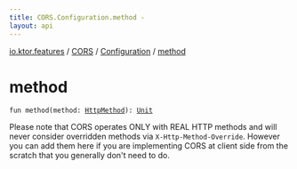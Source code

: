 ```yaml
---
title: CORS.Configuration.method - 
layout: api
---
```


<div class='api-docs-breadcrumbs'><a href="../../index.html">io.ktor.features</a> / <a href="../index.html">CORS</a> / <a href="index.html">Configuration</a> / <a href="./method.html">method</a></div>

# method

<div class="signature"><code><span class="keyword">fun </span><span class="identifier">method</span><span class="symbol">(</span><span class="parameterName" id="io.ktor.features.CORS.Configuration$method(io.ktor.http.HttpMethod)/method">method</span><span class="symbol">:</span>&nbsp;<a href="../../../io.ktor.http/-http-method/index.html"><span class="identifier">HttpMethod</span></a><span class="symbol">)</span><span class="symbol">: </span><a href="https://kotlinlang.org/api/latest/jvm/stdlib/kotlin/-unit/index.html"><span class="identifier">Unit</span></a></code></div>

Please note that CORS operates ONLY with REAL HTTP methods
and will never consider overridden methods via <code>X-Http-Method-Override</code>.
However you can add them here if you are implementing CORS at client side from the scratch
that you generally don't need to do.

